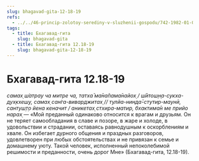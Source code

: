 ```yaml
---
slug: bhagavad-gita-12-18-19
refs:
  - ../../46-princip-zolotoy-serediny-v-sluzhenii-gospodu/742-1982-01-03-a-sushhnost-otrecheniya-gosvami-vrindavana.md
tags:
  - title: Бхагавад-гита
    slug: bhagavad-gita
  - title: Бхагавад-гита 12.18-19
    slug: bhagavad-gita-12-18-19
---
```


# Бхагавад-гита 12.18-19

*самах̣ ш́атрау ча митре ча, татха̄ ма̄на̄пама̄найох̣ / ш́ӣтош̣н̣а-сукха-дух̣кхеш̣у, самах̣ сан̇га-виварджитах̣ // тулйа-нинда̄-стутир-маунӣ, сантуш̣т̣о йена кеначит / аникетах̣ стхира-матир, бхактима̄н ме прийо нарах̣* — «Мой преданный одинаково относится к врагам и друзьям. Он не теряет самообладания в славе и позоре, в жаре и холоде, в удовольствии и страдании, оставаясь равнодушным к оскорблениям и хвале. Он избегает дурного общения и праздных разговоров, удовлетворен при любых обстоятельствах и не привязан к семье и домашнему уюту. Такой человек, исполненный непоколебимой решимости и преданности, очень дорог Мне» (Бхагавад-гита, 12.18-19).
